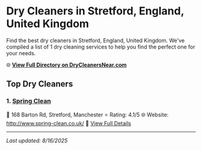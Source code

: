 # Dry Cleaners in Stretford, England, United Kingdom

Find the best dry cleaners in Stretford, England, United Kingdom. We've compiled a list of 1 dry cleaning services to help you find the perfect one for your needs.

🌐 **[View Full Directory on DryCleanersNear.com](https://drycleanersnear.com/city/United%20Kingdom/England/Stretford)**

## Top Dry Cleaners

### 1. [Spring Clean](https://drycleanersnear.com/dryCleaner/6892b7a77a636409f9a33a8b/spring-clean)
📍 168 Barton Rd, Stretford, Manchester
⭐ Rating: 4.1/5
🌐 Website: http://www.spring-clean.co.uk/
🔗 [View Full Details](https://drycleanersnear.com/dryCleaner/6892b7a77a636409f9a33a8b/spring-clean)


---

*Last updated: 8/16/2025*
